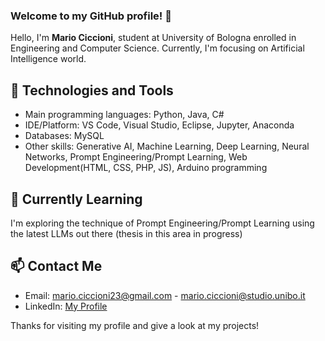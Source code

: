 <!--
### Hi there 👋

**supmar23/supmar23** is a ✨ _special_ ✨ repository because its `README.md` (this file) appears on your GitHub profile.

Here are some ideas to get you started:

- 🔭 I’m currently working on ...
- 🌱 I’m currently learning ...
- 👯 I’m looking to collaborate on ...
- 🤔 I’m looking for help with ...
- 💬 Ask me about ...
- 📫 How to reach me: ...
- 😄 Pronouns: ...
- ⚡ Fun fact: ...
-->

### Welcome to my GitHub profile! 👋

Hello, I'm **Mario Ciccioni**, student at University of Bologna enrolled in Engineering and Computer Science. Currently, I'm focusing on Artificial Intelligence world.

## 🔧 Technologies and Tools

- Main programming languages: Python, Java, C#
- IDE/Platform: VS Code, Visual Studio, Eclipse, Jupyter, Anaconda
- Databases: MySQL
- Other skills: Generative AI, Machine Learning, Deep Learning, Neural Networks, Prompt Engineering/Prompt Learning, Web Development(HTML, CSS, PHP, JS), Arduino programming

## 🌱 Currently Learning

I'm exploring the technique of Prompt Engineering/Prompt Learning using the latest LLMs out there (thesis in this area in progress)

## 📫 Contact Me

- Email: mario.ciccioni23@gmail.com - mario.ciccioni@studio.unibo.it
- LinkedIn: [My Profile](www.linkedin.com/in/mario-ciccioni)

Thanks for visiting my profile and give a look at my projects!

